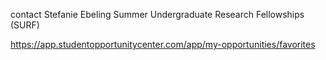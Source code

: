  contact Stefanie Ebeling 
Summer Undergraduate Research Fellowships (SURF)

https://app.studentopportunitycenter.com/app/my-opportunities/favorites

